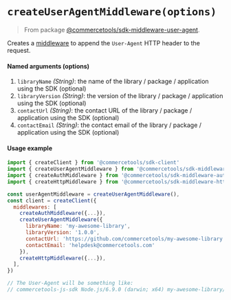 # `createUserAgentMiddleware(options)`

> From package [@commercetools/sdk-middleware-user-agent](/docs/sdk/api/README.md#sdk-middleware-user-agent).

Creates a [middleware](/docs/sdk/Glossary.md#middleware) to append the `User-Agent` HTTP header to the request.

#### Named arguments (options)

1. `libraryName` *(String)*: the name of the library / package / application using the SDK (optional)
2. `libraryVersion` *(String)*: the version of the library / package / application using the SDK (optional)
3. `contactUrl` *(String)*: the contact URL of the library / package / application using the SDK (optional)
4. `contactEmail` *(String)*: the contact email of the library / package / application using the SDK (optional)

#### Usage example

```js
import { createClient } from '@commercetools/sdk-client'
import { createUserAgentMiddleware } from '@commercetools/sdk-middleware-user-agent'
import { createAuthMiddleware } from '@commercetools/sdk-middleware-auth'
import { createHttpMiddleware } from '@commercetools/sdk-middleware-http'

const userAgentMiddleware = createUserAgentMiddleware(),
const client = createClient({
  middlewares: [
    createAuthMiddleware({...}),
    createUserAgentMiddleware({
      libraryName: 'my-awesome-library',
      libraryVersion: '1.0.0',
      contactUrl: 'https://github.com/commercetools/my-awesome-library'
      contactEmail: 'helpdesk@commercetools.com'
    }),
    createHttpMiddleware({...}),
  ],
})

// The User-Agent will be something like:
// commercetools-js-sdk Node.js/6.9.0 (darwin; x64) my-awesome-library/1.0.0 (+https://github.com/commercetools/my-awesome-library; +helpdesk@commercetools.com)
```
